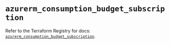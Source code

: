 # `azurerm_consumption_budget_subscription`

Refer to the Terraform Registry for docs: [`azurerm_consumption_budget_subscription`](https://registry.terraform.io/providers/hashicorp/azurerm/4.2.0/docs/resources/consumption_budget_subscription).
